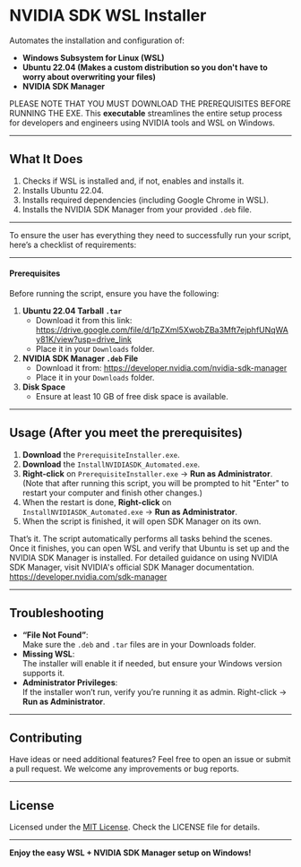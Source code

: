 
# NVIDIA SDK WSL Installer

Automates the installation and configuration of:
- **Windows Subsystem for Linux (WSL)**
- **Ubuntu 22.04 (Makes a custom distribution so you don't have to worry about overwriting your files)**
- **NVIDIA SDK Manager**
  
PLEASE NOTE THAT YOU MUST DOWNLOAD THE PREREQUISITES BEFORE RUNNING THE EXE.
This **executable** streamlines the entire setup process for developers and engineers using NVIDIA tools and WSL on Windows. 

---

## What It Does

1. Checks if WSL is installed and, if not, enables and installs it.
2. Installs Ubuntu 22.04.
3. Installs required dependencies (including Google Chrome in WSL).
4. Installs the NVIDIA SDK Manager from your provided `.deb` file.

---

To ensure the user has everything they need to successfully run your script, here’s a checklist of requirements:

---

#### **Prerequisites**
Before running the script, ensure you have the following:
1. **Ubuntu 22.04 Tarball `.tar`**
   - Download it from this link: https://drive.google.com/file/d/1pZXml5XwobZBa3Mft7ejphfUNqWAy81K/view?usp=drive_link
   - Place it in your `Downloads` folder.
2. **NVIDIA SDK Manager `.deb` File**
   - Download it from: https://developer.nvidia.com/nvidia-sdk-manager
   - Place it in your `Downloads` folder.
3. **Disk Space**
   - Ensure at least 10 GB of free disk space is available.

---

## Usage (After you meet the prerequisites)

1. **Download** the `PrerequisiteInstaller.exe`.
2. **Download** the `InstallNVIDIASDK_Automated.exe`.
3. **Right-click** on `PrerequisiteInstaller.exe` → **Run as Administrator**. (Note that after running this script, you will be prompted to hit "Enter" to restart your computer and finish other changes.)
4. When the restart is done, **Right-click** on `InstallNVIDIASDK_Automated.exe` → **Run as Administrator**.
5. When the script is finished, it will open SDK Manager on its own.

That’s it. The script automatically performs all tasks behind the scenes. Once it finishes, you can open WSL and verify that Ubuntu is set up and the NVIDIA SDK Manager is installed.
For detailed guidance on using NVIDIA SDK Manager, visit NVIDIA's official SDK Manager documentation. https://developer.nvidia.com/sdk-manager

---

## Troubleshooting

- **“File Not Found”**:  
  Make sure the `.deb` and `.tar` files are in your Downloads folder.  
- **Missing WSL**:  
  The installer will enable it if needed, but ensure your Windows version supports it.  
- **Administrator Privileges**:  
  If the installer won’t run, verify you’re running it as admin. Right-click → **Run as Administrator**.  


---

## Contributing

Have ideas or need additional features? Feel free to open an issue or submit a pull request. We welcome any improvements or bug reports.

---

## License

Licensed under the [MIT License](LICENSE). Check the LICENSE file for details.

---

**Enjoy the easy WSL + NVIDIA SDK Manager setup on Windows!**
